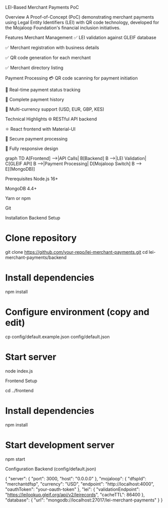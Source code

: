 LEI-Based Merchant Payments PoC

Overview
A Proof-of-Concept (PoC) demonstrating merchant payments using Legal Entity Identifiers (LEI) with QR code technology, developed for the Mojaloop Foundation's financial inclusion initiatives.

Features
Merchant Management
✅ LEI validation against GLEIF database

✅ Merchant registration with business details

✅ QR code generation for each merchant

✅ Merchant directory listing

Payment Processing
💳 QR code scanning for payment initiation

🔄 Real-time payment status tracking

📜 Complete payment history

💱 Multi-currency support (USD, EUR, GBP, KES)

Technical Highlights
🌐 RESTful API backend

⚛️ React frontend with Material-UI

🔐 Secure payment processing

📱 Fully responsive design

graph TD
    A[Frontend] -->|API Calls| B[Backend]
    B -->|LEI Validation| C[GLEIF API]
    B -->|Payment Processing| D[Mojaloop Switch]
    B --> E[(MongoDB)]

Prerequisites
Node.js 16+

MongoDB 4.4+

Yarn or npm

Git

Installation
Backend Setup

# Clone repository
git clone https://github.com/your-repo/lei-merchant-payments.git
cd lei-merchant-payments/backend

# Install dependencies
npm install

# Configure environment (copy and edit)
cp config/default.example.json config/default.json

# Start server
node index.js

Frontend Setup

cd ../frontend

# Install dependencies
npm install

# Start development server
npm start

Configuration
Backend (config/default.json)

{
  "server": {
    "port": 3000,
    "host": "0.0.0.0"
  },
  "mojaloop": {
    "dfspId": "merchantdfsp",
    "currency": "USD",
    "endpoint": "http://localhost:4000",
    "oauthToken": "your-oauth-token"
  },
  "lei": {
    "validationEndpoint": "https://leilookup.gleif.org/api/v2/leirecords",
    "cacheTTL": 86400
  },
  "database": {
    "url": "mongodb://localhost:27017/lei-merchant-payments"
  }
}

